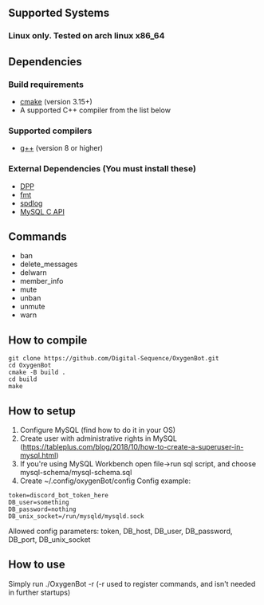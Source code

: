 ## Supported Systems

### Linux only. Tested on arch linux x86_64

## Dependencies

### Build requirements

* [cmake](https://cmake.org/) (version 3.15+)
* A supported C++ compiler from the list below

### Supported compilers

* [g++](https://gcc.gnu.org) (version 8 or higher)

### External Dependencies (You must install these)

* [DPP](https://dpp.dev)
* [fmt](https://fmt.dev)
* [spdlog](https://github.com/gabime/spdlog)
* [MySQL C API](https://dev.mysql.com/downloads/)

## Commands
* ban
* delete_messages
* delwarn
* member_info
* mute
* unban
* unmute
* warn

## How to compile
```
git clone https://github.com/Digital-Sequence/OxygenBot.git
cd OxygenBot
cmake -B build .
cd build
make
```

## How to setup
1. Configure MySQL (find how to do it in your OS)
2. Create user with administrative rights in MySQL (https://tableplus.com/blog/2018/10/how-to-create-a-superuser-in-mysql.html)
3. If you're using MySQL Workbench open file->run sql script, and choose mysql-schema/mysql-schema.sql
4. Create ~/.config/oxygenBot/config
Config example:
```
token=discord_bot_token_here
DB_user=something
DB_password=nothing
DB_unix_socket=/run/mysqld/mysqld.sock
```
Allowed config parameters:
token, DB_host, DB_user, DB_password, DB_port, DB_unix_socket

## How to use
Simply run ./OxygenBot -r (-r used to register commands, and isn't needed in further startups)
